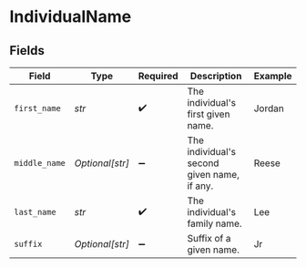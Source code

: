 # IndividualName


## Fields

| Field                                       | Type                                        | Required                                    | Description                                 | Example                                     |
| ------------------------------------------- | ------------------------------------------- | ------------------------------------------- | ------------------------------------------- | ------------------------------------------- |
| `first_name`                                | *str*                                       | :heavy_check_mark:                          | The individual's first given name.          | Jordan                                      |
| `middle_name`                               | *Optional[str]*                             | :heavy_minus_sign:                          | The individual's second given name, if any. | Reese                                       |
| `last_name`                                 | *str*                                       | :heavy_check_mark:                          | The individual's family name.               | Lee                                         |
| `suffix`                                    | *Optional[str]*                             | :heavy_minus_sign:                          | Suffix of a given name.                     | Jr                                          |